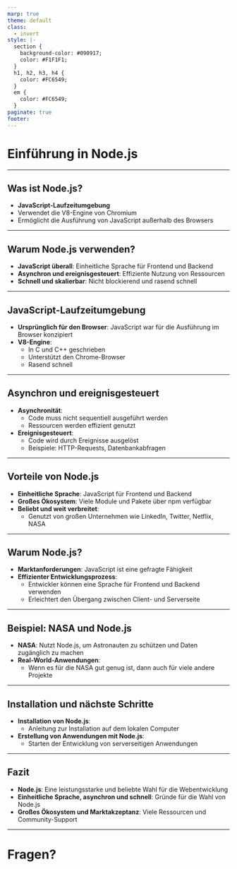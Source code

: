 ```yaml
---
marp: true
theme: default
class:
  - invert
style: |-
  section {
    background-color: #090917;
    color: #F1F1F1;
  }
  h1, h2, h3, h4 {
    color: #FC6549;
  }
  em {
    color: #FC6549;
  }
paginate: true
footer:
---
```



# Einführung in Node.js

---

## Was ist Node.js?

- **JavaScript-Laufzeitumgebung**
- Verwendet die V8-Engine von Chromium
- Ermöglicht die Ausführung von JavaScript außerhalb des Browsers

---

## Warum Node.js verwenden?

- **JavaScript überall**: Einheitliche Sprache für Frontend und Backend
- **Asynchron und ereignisgesteuert**: Effiziente Nutzung von Ressourcen
- **Schnell und skalierbar**: Nicht blockierend und rasend schnell

---

## JavaScript-Laufzeitumgebung

- **Ursprünglich für den Browser**: JavaScript war für die Ausführung im Browser konzipiert
- **V8-Engine**: 
  - In C und C++ geschrieben
  - Unterstützt den Chrome-Browser
  - Rasend schnell

---

## Asynchron und ereignisgesteuert

- **Asynchronität**:
  - Code muss nicht sequentiell ausgeführt werden
  - Ressourcen werden effizient genutzt
- **Ereignisgesteuert**:
  - Code wird durch Ereignisse ausgelöst
  - Beispiele: HTTP-Requests, Datenbankabfragen

---

## Vorteile von Node.js

- **Einheitliche Sprache**: JavaScript für Frontend und Backend
- **Großes Ökosystem**: Viele Module und Pakete über npm verfügbar
- **Beliebt und weit verbreitet**:
  - Genutzt von großen Unternehmen wie LinkedIn, Twitter, Netflix, NASA

---


## Warum Node.js?

- **Marktanforderungen**: JavaScript ist eine gefragte Fähigkeit
- **Effizienter Entwicklungsprozess**:
  - Entwickler können eine Sprache für Frontend und Backend verwenden
  - Erleichtert den Übergang zwischen Client- und Serverseite

---

## Beispiel: NASA und Node.js

- **NASA**: Nutzt Node.js, um Astronauten zu schützen und Daten zugänglich zu machen
- **Real-World-Anwendungen**:
  - Wenn es für die NASA gut genug ist, dann auch für viele andere Projekte

---

## Installation und nächste Schritte

- **Installation von Node.js**:
  - Anleitung zur Installation auf dem lokalen Computer
- **Erstellung von Anwendungen mit Node.js**:
  - Starten der Entwicklung von serverseitigen Anwendungen

---

## Fazit

- **Node.js**: Eine leistungsstarke und beliebte Wahl für die Webentwicklung
- **Einheitliche Sprache, asynchron und schnell**: Gründe für die Wahl von Node.js
- **Großes Ökosystem und Marktakzeptanz**: Viele Ressourcen und Community-Support

---


# Fragen?
